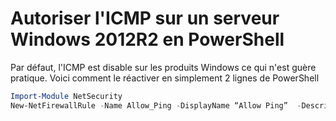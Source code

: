 # Autoriser l'ICMP sur un serveur Windows 2012R2 en PowerShell

Par défaut, l'ICMP est disable sur les produits Windows ce qui n'est
guère pratique. Voici comment le réactiver en simplement 2 lignes de
PowerShell

``` powershell
Import-Module NetSecurity
New-NetFirewallRule -Name Allow_Ping -DisplayName “Allow Ping”  -Description “Packet Internet Groper ICMPv4” -Protocol ICMPv4 -IcmpType 8 -Enabled True -Profile Any -Action Allow
```
